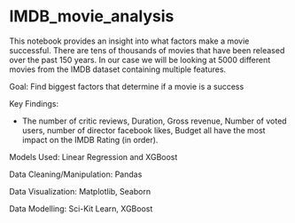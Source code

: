 # IMDB_movie_analysis

This notebook provides an insight into what factors make a movie successful. There are tens of thousands of movies that have been released over the past 150 years. In our case we will be looking at 5000 different movies from the IMDB dataset containing multiple features.

Goal: Find biggest factors that determine if a movie is a success

Key Findings:
- The number of critic reviews, Duration, Gross revenue, Number of voted users, number of director facebook likes, Budget all have the most impact on the IMDB Rating (in order).

Models Used: Linear Regression and XGBoost

Data Cleaning/Manipulation: Pandas

Data Visualization: Matplotlib, Seaborn

Data Modelling: Sci-Kit Learn, XGBoost
